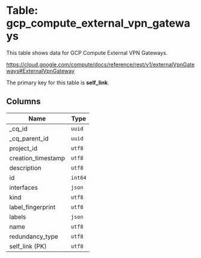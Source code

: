 # Table: gcp_compute_external_vpn_gateways

This table shows data for GCP Compute External VPN Gateways.

https://cloud.google.com/compute/docs/reference/rest/v1/externalVpnGateways#ExternalVpnGateway

The primary key for this table is **self_link**.

## Columns

| Name          | Type          |
| ------------- | ------------- |
|_cq_id|`uuid`|
|_cq_parent_id|`uuid`|
|project_id|`utf8`|
|creation_timestamp|`utf8`|
|description|`utf8`|
|id|`int64`|
|interfaces|`json`|
|kind|`utf8`|
|label_fingerprint|`utf8`|
|labels|`json`|
|name|`utf8`|
|redundancy_type|`utf8`|
|self_link (PK)|`utf8`|